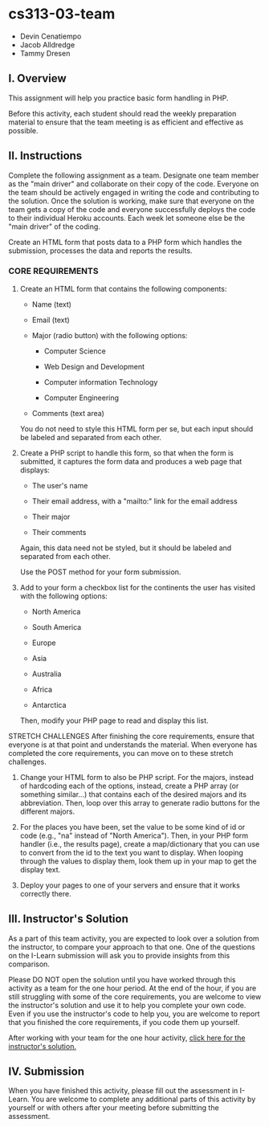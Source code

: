 # cs313-03-team
  - Devin Cenatiempo
  - Jacob Alldredge
  - Tammy Dresen

## I. Overview
This assignment will help you practice basic form handling in PHP.

Before this activity, each student should read the weekly preparation material to ensure that the team meeting is as efficient and effective as possible.

## II. Instructions
Complete the following assignment as a team. Designate one team member as the "main driver" and collaborate on their copy of the code. Everyone on the team should be actively engaged in writing the code and contributing to the solution. Once the solution is working, make sure that everyone on the team gets a copy of the code and everyone successfully deploys the code to their individual Heroku accounts. Each week let someone else be the "main driver" of the coding.

Create an HTML form that posts data to a PHP form which handles the submission, processes the data and reports the results.

### CORE REQUIREMENTS
1. Create an HTML form that contains the following components:

    - Name (text)

    - Email (text)

    - Major (radio button) with the following options:

      - Computer Science

      - Web Design and Development

      - Computer information Technology

      - Computer Engineering

    - Comments (text area)

    You do not need to style this HTML form per se, but each input should be labeled and separated from each other.

2. Create a PHP script to handle this form, so that when the form is submitted, it captures the form data and produces a web page that displays:

   - The user's name

   - Their email address, with a "mailto:" link for the email address

   - Their major

   - Their comments

    Again, this data need not be styled, but it should be labeled and separated from each other.

    Use the POST method for your form submission.

3. Add to your form a checkbox list for the continents the user has visited with the following options:

   - North America

   - South America

   - Europe

   - Asia

   - Australia

   - Africa

   - Antarctica

    Then, modify your PHP page to read and display this list.

STRETCH CHALLENGES
After finishing the core requirements, ensure that everyone is at that point and understands the material. When everyone has completed the core requirements, you can move on to these stretch challenges.

  1. Change your HTML form to also be PHP script. For the majors, instead of hardcoding each of the options, instead, create a PHP array (or something similar...) that contains each of the desired majors and its abbreviation. Then, loop over this array to generate radio buttons for the different majors.

  2. For the places you have been, set the value to be some kind of id or code (e.g., "na" instead of "North America"). Then, in your PHP form handler (i.e., the results page), create a map/dictionary that you can use to convert from the id to the text you want to display. When looping through the values to display them, look them up in your map to get the display text.

  3. Deploy your pages to one of your servers and ensure that it works correctly there.

## III. Instructor's Solution
As a part of this team activity, you are expected to look over a solution from the instructor, to compare your approach to that one. One of the questions on the I-Learn submission will ask you to provide insights from this comparison.

Please DO NOT open the solution until you have worked through this activity as a team for the one hour period. At the end of the hour, if you are still struggling with some of the core requirements, you are welcome to view the instructor's solution and use it to help you complete your own code. Even if you use the instructor's code to help you, you are welcome to report that you finished the core requirements, if you code them up yourself.

After working with your team for the one hour activity, [click here for the instructor's solution.](https://github.com/byui-cs/cs313-course/tree/master/week03/ta-solution/)

## IV. Submission
When you have finished this activity, please fill out the assessment in I-Learn. You are welcome to complete any additional parts of this activity by yourself or with others after your meeting before submitting the assessment.
